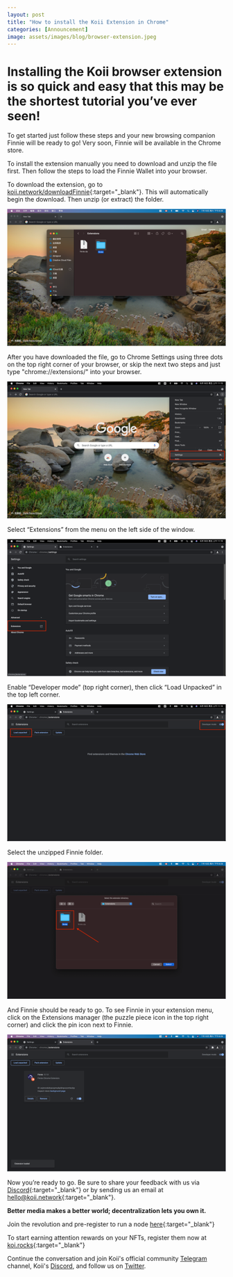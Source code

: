 ```yaml
---
layout: post
title: "How to install the Koii Extension in Chrome"
categories: [Announcement]
image: assets/images/blog/browser-extension.jpeg
---
```


# Installing the Koii browser extension is so quick and easy that this may be the shortest tutorial you’ve ever seen!

To get started just follow these steps and your new browsing companion Finnie will be ready to go! Very soon, Finnie will be available in the Chrome store.

To install the extension manually you need to download and unzip the file first. Then follow the steps to load the Finnie Wallet into your browser.

To download the extension, go to [koii.network/downloadFinnie](https://koii.network/downloadFinnie){:target="\_blank"}. This will automatically begin the download. Then unzip (or extract) the folder.

![Install Finnie - Koii blog](/assets/images/blog/installfinnie/step1.png)

After you have downloaded the file, go to Chrome Settings using three dots on the top right corner of your browser, or skip the next two steps and just type "chrome://extensions/" into your browser.

![Install Finnie - Koii blog](/assets/images/blog/installfinnie/step2.png)

Select “Extensions” from the menu on the left side of the window.

![Install Finnie - Koii blog](/assets/images/blog/installfinnie/step3.png)

Enable “Developer mode” (top right corner), then click “Load Unpacked” in the top left corner.

![Install Finnie - Koii blog](/assets/images/blog/installfinnie/step4.png)

Select the unzipped Finnie folder.

![Install Finnie - Koii blog](/assets/images/blog/installfinnie/step5.png)

And Finnie should be ready to go. To see Finnie in your extension menu, click on the Extensions manager (the puzzle piece icon in the top right corner) and click the pin icon next to Finnie.

![Install Finnie - Koii blog](/assets/images/blog/installfinnie/step6.png)

Now you’re ready to go. Be sure to share your feedback with us via [Discord](https://discord.gg/zByqXPGEWy){:target="\_blank"} or by sending us an email at [hello@koii.network](mailto:hello@koii.network){:target="\_blank"}.

**Better media makes a better world; decentralization lets you own it.**

Join the revolution and pre-register to run a node [here](https://docs.google.com/forms/d/e/1FAIpQLSduDTdxD3dDOvcbIcKlG7JWOsnDFVZFdLy0J38q_OOzUC3okA/viewform){:target="\_blank"}

To start earning attention rewards on your NFTs, register them now at [koi.rocks](https://koi.rocks/contents){:target="\_blank"}

Continue the conversation and join Koii's official community [Telegram](https://t.me/joinchat/OEHs_8T9-8ZhZmU5) channel, Koii's [Discord](https://discord.com/invite/SDwgnjxNEn), and follow us on [Twitter](https://twitter.com/KoiiNetwork).
